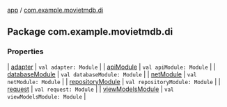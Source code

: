 [app](../index.md) / [com.example.movietmdb.di](./index.md)

## Package com.example.movietmdb.di

### Properties

| [adapter](adapter.md) | `val adapter: Module` |
| [apiModule](api-module.md) | `val apiModule: Module` |
| [databaseModule](database-module.md) | `val databaseModule: Module` |
| [netModule](net-module.md) | `val netModule: Module` |
| [repositoryModule](repository-module.md) | `val repositoryModule: Module` |
| [request](request.md) | `val request: Module` |
| [viewModelsModule](view-models-module.md) | `val viewModelsModule: Module` |

